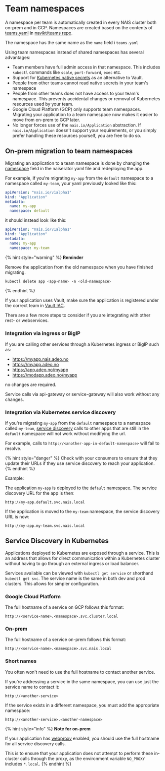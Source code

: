 # Team namespaces

A namespace per team is automatically created in every NAIS cluster both on-prem and in GCP. 
Namespaces are created based on the contents of [teams.yaml](https://github.com/navikt/teams/blob/master/teams.yml) in [navikt/teams repo](https://github.com/navikt/teams/). 

The namespace has the same name as the `name` field i `teams.yaml`

Using team namespaces instead of shared namespaces has several advantages: 
- Team members have full admin access in that namespace. This includes `kubectl` commands like `scale`, `port-forward`, `exec` etc. 
- Support for [Kubernetes native secrets](https://kubernetes.io/docs/concepts/configuration/secret/) as an alternative to Vault. 
- People from other teams cannot read native secrets in your team's namespace
- People from other teams does not have access to your team's namespace. This prevents accidental changes or removal of Kubernetes resources used by your team. 
- Google Cloud Platform (GCP) only supports team namespaces. Migrating your application to a team namespace now makes it easier to move from on-prem to GCP later.
- No longer forces use of the `nais.io/Application` abstraction. If `nais.io/Application` doesn't support your requirements, or you simply prefer handling these resources yourself, you are free to do so.

## On-prem migration to team namespaces

Migrating an application to a team namespace is done by changing the [namespace](../nais-application/manifest.md#metadatanamespace)
field in the naiserator yaml file and redeploying the app.

For example, if you're migrating `my-app` from the `default` namespace to a namespace called `my-team`, 
your yaml previously looked like this:

```yaml
apiVersion: "nais.io/v1alpha1"
kind: "Application"
metadata:
  name: my-app
  namespace: default
```

it should instead look like this:

```yaml
apiVersion: "nais.io/v1alpha1"
kind: "Application"
metadata:
  name: my-app
  namespace: my-team
```

{% hint style="warning" %}
**Reminder**

Remove the application from the old namespace when you have finished migrating.

```bash
kubectl delete app <app-name> -n <old-namespace>
```
{% endhint %}

If your application uses Vault, make sure the application is registered under the correct team 
in [Vault IAC](https://github.com/navikt/vault-iac/).

There are a few more steps to consider if you are integrating with other rest- or webservices. 

### Integration via ingress or BigIP 

If you are calling other services through a Kubernetes ingress or BigIP such as:

- https://myapp.nais.adeo.no 
- https://myapp.adeo.no 
- https://app.adeo.no/myapp
- https://modapp.adeo.no/myapp 

no changes are required. 

Service calls via api-gateway or service-gateway will also work without any changes.

### Integration via Kubernetes service discovery

If you're migrating `my-app` from the `default` namespace to a namespace called `my-team`, 
[service discovery](#service-discovery-in-kubernetes) calls to other apps that are still in the `default` 
namespace will not work without modifying the url. 

For example, calls to `http://<another-app-in-default-namespace>` will fail to resolve.

{% hint style="danger" %}
Check with your consumers to ensure that they update their URLs if they use service discovery to reach your application.
{% endhint %}

Example:

The application `my-app` is deployed to the `default` namespace. 
The service discovery URL for the app is then:

```
http://my-app.default.svc.nais.local
```

If the application is moved to the `my-team` namespace, the service discovery URL is now:

```
http://my-app.my-team.svc.nais.local
```

## Service Discovery in Kubernetes

Applications deployed to Kubernetes are exposed through a service. This is an address that allows for direct communication 
within a Kubernetes cluster without having to go through an external ingress or load balancer. 

Services available can be viewed with `kubectl get service` or shorthand `kubectl get svc`. The service name 
is the same in both dev and prod clusters. This allows for simpler configuration. 

### Google Cloud Platform

The full hostname of a service on GCP follows this format:

```
http://<service-name>.<namespace>.svc.cluster.local
```

### On-prem

The full hostname of a service on-prem follows this format:

```
http://<service-name>.<namespace>.svc.nais.local
```

### Short names

You often won't need to use the full hostname to contact another service.

If you’re addressing a service in the same namespace, you can use just the service name to contact it:

```
http://<another-service>
```

If the service exists in a different namespace, you must add the appropriate namespace:

```
http://<another-service>.<another-namespace>
```

{% hint style="info" %}
**Note for on-prem**

If your application has [webproxy](../nais-application/manifest.md#spec-webproxy) enabled, 
you should use the full hostname for all service discovery calls.

This is to ensure that your application does not attempt to perform these in-cluster calls through the proxy,
as the environment variable `NO_PROXY` includes `*.local`.
{% endhint %}
